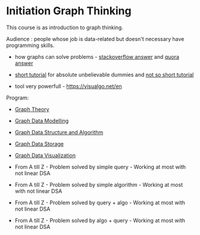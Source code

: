 # Initiation Graph Thinking

This course is as introduction to graph thinking. 

Audience : people whose job is data-related but doesn't necessary have programming skills.

* how graphs can solve problems - [stackoverflow answer](https://stackoverflow.com/questions/703999/what-are-good-examples-of-problems-that-graphs-can-solve-better-than-the-alterna) and [quora answer](https://www.quora.com/What-are-real-world-problems-that-graph-theory-can-solve)

* [short tutorial](https://www.freecodecamp.org/news/i-dont-understand-graph-theory-1c96572a1401/) for absolute unbelievable dummies and [not so short tutorial](https://medium.com/tebs-lab/graph-theory-table-of-contents-97ccc62b09a6)


* tool very powerfull - https://visualgo.net/en

Program: 

* [Graph Theory](./graphTheory.md)

* [Graph Data Modelling](./graphDataModelling.md)

* [Graph Data Structure and Algorithm](./graphDataStructureAlgorithm.md)

* [Graph Data Storage](./graphDataStorage.md)

* [Graph Data Visualization](./graphVisualization.md)

* From A till Z - Problem solved by simple query - Working at most with not linear DSA

* From A till Z - Problem solved by simple algorithm - Working at most with not linear DSA

* From A till Z - Problem solved by query + algo - Working at most with not linear DSA

* From A till Z - Problem solved by algo + query - Working at most with not linear DSA




